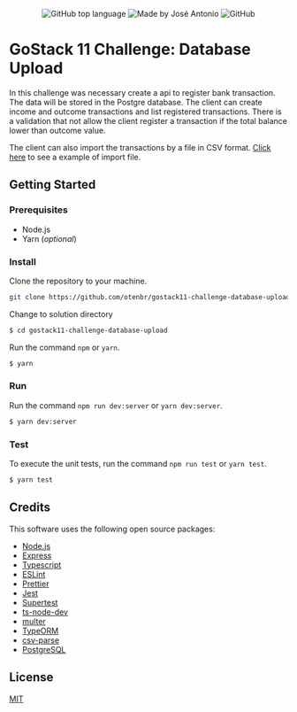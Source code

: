 <p align="center">
  <img alt="GitHub top language" src="https://img.shields.io/github/languages/top/otenbr/gostack11-challenge-database-upload?color=%2304D361">

  <img alt="Made by José Antonio" src="https://img.shields.io/badge/made%20by-José%20Antonio-%2304D361">

  <img alt="GitHub" src="https://img.shields.io/github/license/otenbr/gostack11-challenge-database-upload?color=%2304D361">

</p>

# GoStack 11 Challenge: Database Upload

In this challenge was necessary create a api to register bank transaction. The data will be stored in the Postgre database.
The client can create income and outcome transactions and list registered transactions. There is a validation that not allow the client register a transaction if the total balance lower than outcome value.

The client can also import the transactions by a file in CSV format. [Click here](assets/file.csv) to see a example of import file.

## Getting Started

### Prerequisites

- Node.js
- Yarn (_optional_)

### Install

Clone the repository to your machine.

```sh
git clone https://github.com/otenbr/gostack11-challenge-database-upload.git
```

Change to solution directory

```sh
$ cd gostack11-challenge-database-upload
```

Run the command `npm` or `yarn`.

```sh
$ yarn
```

### Run

Run the command `npm run dev:server` or `yarn dev:server`.

```sh
$ yarn dev:server
```

### Test

To execute the unit tests, run the command `npm run test` or `yarn test`.

```sh
$ yarn test
```

## Credits

This software uses the following open source packages:

- [Node.js](https://nodejs.org/)
- [Express](https://expressjs.com/)
- [Typescript](https://www.typescriptlang.org/)
- [ESLint](https://eslint.org/)
- [Prettier](https://prettier.io/)
- [Jest](https://jestjs.io/)
- [Supertest](https://github.com/visionmedia/supertest)
- [ts-node-dev](https://github.com/whitecolor/ts-node-dev)
- [multer]()
- [TypeORM](https://typeorm.io/#/)
- [csv-parse](https://csv.js.org/)
- [PostgreSQL](https://www.postgresql.org/)

## License

[MIT](LICENSE.md)
